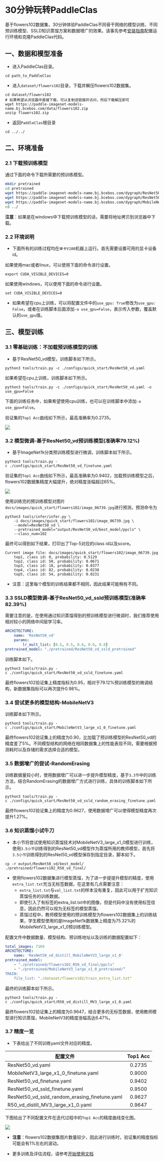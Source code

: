 # 30分钟玩转PaddleClas

基于flowers102数据集，30分钟体验PaddleClas不同骨干网络的模型训练、不同预训练模型、SSLD知识蒸馏方案和数据增广的效果。请事先参考[安装指南](install.md)配置运行环境和克隆PaddleClas代码。


## 一、数据和模型准备

* 进入PaddleClas目录。

```
cd path_to_PaddleClas
```

* 进入`dataset/flowers102`目录，下载并解压flowers102数据集。


```shell
cd dataset/flowers102
# 如果希望从浏览器中直接下载，可以复制该链接并访问，然后下载解压即可
wget https://paddle-imagenet-models-name.bj.bcebos.com/data/flowers102.zip
unzip flowers102.zip
```

* 返回`PaddleClas`根目录

```
cd ../../
```

## 二、环境准备

### 2.1 下载预训练模型

通过下面的命令下载所需要的预训练模型。

```bash
mkdir pretrained
cd pretrained
wget https://paddle-imagenet-models-name.bj.bcebos.com/dygraph/ResNet50_vd_pretrained.pdparams
wget https://paddle-imagenet-models-name.bj.bcebos.com/dygraph/ResNet50_vd_ssld_pretrained.pdparams
wget https://paddle-imagenet-models-name.bj.bcebos.com/dygraph/MobileNetV3_large_x1_0_pretrained.pdparams
cd ../
```

**注意**：如果是在windows中下载预训练模型的话，需要将地址拷贝到浏览器中下载。

### 2.2 环境说明

* 下面所有的训练过程均在`单卡V100`机器上运行。首先需要设置可用的显卡设备id。

如果使用mac或者linux，可以使用下面的命令进行设置。

```shell
export CUDA_VISIBLE_DEVICES=0
```

如果使用windows，可以使用下面的命令进行设置。

```shell
set CUDA_VISIBLE_DEVICES=0
```

* 如果希望在cpu上训练，可以将配置文件中的`use_gpu: True`修改为`use_gpu: False`，或者在训练脚本后面添加`-o use_gpu=False`，表示传入参数，覆盖默认的`use_gpu`值。

## 三、模型训练

### 3.1 零基础训练：不加载预训练模型的训练

* 基于ResNet50_vd模型，训练脚本如下所示。

```shell
python3 tools/train.py -c ./configs/quick_start/ResNet50_vd.yaml
```

如果希望在cpu上训练，训练脚本如下所示。

```shell
python3 tools/train.py -c ./configs/quick_start/ResNet50_vd.yaml -o use_gpu=False
```

下面的训练任务中，如果希望使用cpu训练，也可以在训练脚本中添加`-o use_gpu=False`。


验证集的`Top1 Acc`曲线如下所示，最高准确率为0.2735。

![](../../images/quick_start/r50_vd_acc.png)


### 3.2 模型微调-基于ResNet50_vd预训练模型(准确率79.12\%)

* 基于ImageNet1k分类预训练模型进行微调，训练脚本如下所示。

```shell
python3 tools/train.py -c ./configs/quick_start/ResNet50_vd_finetune.yaml
```

验证集的`Top1 Acc`曲线如下所示，最高准确率为0.9402，加载预训练模型之后，flowers102数据集精度大幅提升，绝对精度涨幅超过65\%。

![](../../images/quick_start/r50_vd_pretrained_acc.png)

使用训练完的预训练模型对图片`docs/images/quick_start/flowers102/image_06739.jpg`进行预测，预测命令为

```shell
python3 tools/infer/infer.py \
    -i docs/images/quick_start/flowers102/image_06739.jpg \
    --model=ResNet50_vd \
    --pretrained_model="output/ResNet50_vd/best_model/ppcls" \
    --class_num=102
```

最终可以得到如下结果，打印出了Top-5对应的class id以及score。

```
Current image file: docs/images/quick_start/flowers102/image_06739.jpg
	top1, class id: 0, probability: 0.5129
	top2, class id: 50, probability: 0.0671
	top3, class id: 18, probability: 0.0377
	top4, class id: 82, probability: 0.0238
	top5, class id: 54, probability: 0.0231
```

* 注意：这里每个模型的训练结果都不相同，因此结果可能稍有不同。


### 3.3 SSLD模型微调-基于ResNet50_vd_ssld预训练模型(准确率82.39\%)

需要注意的是，在使用通过知识蒸馏得到的预训练模型进行微调时，我们推荐使用相对较小的网络中间层学习率。


```yaml
ARCHITECTURE:
    name: 'ResNet50_vd'
    params:
        lr_mult_list: [0.5, 0.5, 0.6, 0.6, 0.8]
pretrained_model: "./pretrained/ResNet50_vd_ssld_pretrained"
```

训练脚本如下。

```shell
python3 tools/train.py -c ./configs/quick_start/ResNet50_vd_ssld_finetune.yaml
```

最终flowers102验证集上精度指标为0.95，相对于79.12\%预训练模型的微调结构，新数据集指标可以再次提升0.98\%。


### 3.4 尝试更多的模型结构-MobileNetV3

训练脚本如下所示。

```shell
python3 tools/train.py -c ./configs/quick_start/MobileNetV3_large_x1_0_finetune.yaml
```

最终flowers102验证集上的精度为0.90，比加载了预训练模型的ResNet50_vd的精度差了5\%。不同模型结构的网络在相同数据集上的性能表现不同，需要根据预测耗时以及存储的需求选择合适的模型。


### 3.5 数据增广的尝试-RandomErasing

训练数据量较小时，使用数据增广可以进一步提升模型精度，基于`3.3节`中的训练方法，结合RandomErasing的数据增广方式进行训练，具体的训练脚本如下所示。


```shell
python3 tools/train.py -c ./configs/quick_start/ResNet50_vd_ssld_random_erasing_finetune.yaml
```

最终flowers102验证集上的精度为0.9627，使用数据增广可以使得模型精度再次提升1.27\%。


### 3.6 知识蒸馏小试牛刀
* 本小节将尝试使用知识蒸馏技术对MobileNetV3_large_x1_0模型进行训练，使用`3.5小节`训练得到的ResNet50_vd模型作为蒸馏所用的教师模型，首先将`3.5小节`训练得到的ResNet50_vd模型保存到指定目录，脚本如下。

```shell
cp -r output/ResNet50_vd/best_model/  ./pretrained/flowers102_R50_vd_final/
```
* 使用flowers102数据集进行模型蒸馏，为了进一步提提升模型的精度，使用`extra_list.txt`充当无标签数据，在这里有几点需要注意：
    * `extra_list.txt`与`val_list.txt`的样本没有重复，因此可以用于扩充知识蒸馏任务的训练数据。
    * 即使引入了有标签的extra_list.txt中的图像，但是代码中没有使用标签信息，因此仍然可以视为无标签的模型蒸馏。
    * 蒸馏过程中，教师模型使用的预训练模型为flowers102数据集上的训练结果，学生模型使用的是ImageNet1k数据集上精度为75.32\%的MobileNetV3_large_x1_0预训练模型。


配置文件中数据数量、模型结构、预训练地址以及训练的数据配置如下：

```yaml
total_images: 7169
ARCHITECTURE:
    name: 'ResNet50_vd_distill_MobileNetV3_large_x1_0'
pretrained_model:
    - "./pretrained/flowers102_R50_vd_final/ppcls"
    - "./pretrained/MobileNetV3_large_x1_0_pretrained/”
TRAIN:
    file_list: "./dataset/flowers102/train_extra_list.txt"
```

最终的训练脚本如下所示。

```shell
python3 tools/train.py -c ./configs/quick_start/R50_vd_distill_MV3_large_x1_0.yaml
```

最终flowers102验证集上的精度为0.9647，结合更多的无标签数据，使用教师模型进行知识蒸馏，MobileNetV3的精度涨幅高达6.47\%。


### 3.7 精度一览

* 下表给出了不同训练yaml文件对应的精度。

|配置文件 | Top1 Acc |
|- |:-: |
| ResNet50_vd.yaml | 0.2735 |
| MobileNetV3_large_x1_0_finetune.yaml | 0.9000 |
| ResNet50_vd_finetune.yaml | 0.9402 |
| ResNet50_vd_ssld_finetune.yaml | 0.9500 |
| ResNet50_vd_ssld_random_erasing_finetune.yaml | 0.9627 |
| R50_vd_distill_MV3_large_x1_0.yaml | 0.9647 |


下图给出了不同配置文件在迭代过程中的`Top1 Acc`的精度曲线变化图。


![](../../images/quick_start/all_acc.png)


* **注意**：flowers102数据集图片数量较少，因此进行训练时，验证集的精度指标可能会有1\%左右的波动。


* 更多训练及评估流程，请参考[开始使用文档](./getting_started.md)
